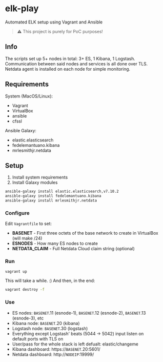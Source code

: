 # elk-play
Automated ELK setup using Vagrant and Ansible

> :warning: This project is purely for PoC purposes!


## Info
The scripts set up 5+ nodes in total: 3+ ES, 1 Kibana, 1 Logstash. Communication between said nodes and services is all done over TLS.
Netdata agent is installed on each node for simple monitoring.

## Requirements
System (MacOS/Linux):
* Vagrant
* VirtualBox
* ansible
* cfssl

Ansible Galaxy:
* elastic.elasticsearch
* fedelemantuano.kibana
* mrlesmithjr.netdata

## Setup
1. Install system requirements
2. Install Galaxy modules
  ```bash
  ansible-galaxy install elastic.elasticsearch,v7.10.2
  ansible-galaxy install fedelemantuano.kibana
  ansible-galaxy install mrlesmithjr.netdata
  ```
### Configure
Edit `Vagrantfile` to set:
* **BASENET** - First three octets of the base network to create in VirtualBox (will make /24)
* **ESNODES** - How many ES nodes to create
* **NETDATA_CLAIM** - Full Netdata Cloud claim string (optional)

### Run
```bash
vagrant up
```
This will take a while. :)
And then, in the end:
```bash
vagrant destroy -f
```

### Use
* ES nodes: `BASENET`.11 (esnode-1), `BASENET`.12 (esnode-2), `BASENET`.13 (esnode-3), etc
* Kibana node: `BASENET`.20 (kibana)
* Logstash node: `BASENET`.30 (logstash)
* Everything except Logstash' beats (5044 -> 5042) input listen on default ports with TLS on
* User/pass for the whole stack is left defualt: elastic/changeme
* Kibana dashboard: https://`BASENET`.20:5601/
* Netdata dashboard: http://`NODEIP`:19999/


